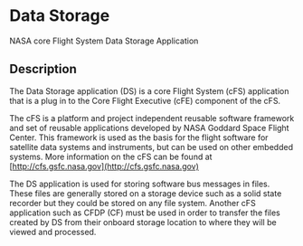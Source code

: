 # Data Storage
NASA core Flight System Data Storage Application

## Description

The Data Storage application (DS) is a core Flight System (cFS) application that is a plug in to the Core Flight Executive (cFE) component of the cFS.

The cFS is a platform and project independent reusable software framework and set of reusable applications developed by NASA Goddard Space Flight Center. This framework is used as the basis for the flight software for satellite data systems and instruments, but can be used on other embedded systems. More information on the cFS can be found at [http://cfs.gsfc.nasa.gov](http://cfs.gsfc.nasa.gov)

The DS application is used for storing software bus messages in files. These files are generally stored on a storage device such as a solid state recorder but they could be stored on any file system. Another cFS application such as CFDP (CF) must be used in order to transfer the files created by DS from their onboard storage location to where they will be viewed and processed.
